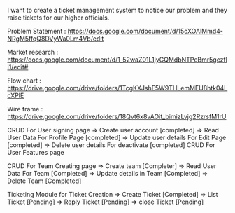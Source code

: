 I want to create a ticket management system to notice our problem and they raise tickets for our higher officials.

Problem Statement : https://docs.google.com/document/d/15cXOAlMmd4-NRgM5ffqQ8DVyWa0Lm4Vb/edit

Market research : https://docs.google.com/document/d/1_52waZ01L1jyGQMdbNTPeBmr5gczfli1/edit#

Flow chart : https://drive.google.com/drive/folders/1TcgKXJshE5W9THLemMEU8htk04LcXPlE

Wire frame : https://drive.google.com/drive/folders/18Qvt6x8vAOit_bimizLvjg2RzrsfM1rU

CRUD For User signing page => Create user account [completed] => Read User Data For Profile Page [completed] => Update user details For Edit Page [completed] => Delete user details For deactivate [completed] CRUD For User Features page

CRUD For Team Creating page => Create team [Completer] => Read User Data For Team [Completed] =>
Update details in Team [Completed] => Delete Team [Completed]

Ticketing Module for Ticket Creation => Create Ticket [Completed] => List Ticket [Pending] => Reply Ticket [Pending] => close Ticket [Pending]

